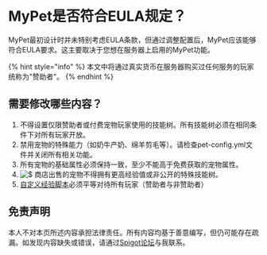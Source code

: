 # MyPet是否符合EULA规定？

MyPet最初设计时并未特别考虑EULA条款，但通过调整配置后，MyPet应该能够符合EULA要求。这主要取决于您想在服务器上启用的MyPet功能。

{% hint style="info" %}
本文中将通过真实货币在服务器购买过任何服务的玩家统称为"赞助者"。
{% endhint %}

## 需要修改哪些内容？

1. 不得设置仅限赞助者或付费宠物玩家使用的技能树。所有技能树必须在相同条件下对所有玩家开放。
2. 禁用宠物的特殊能力（如奶牛产奶、绵羊剪毛等）。请检查pet-config.yml文件并关闭所有相关功能。
3. 所有宠物的基础属性必须保持一致，至少不能高于免费获取的宠物属性。
4. ![$](../.gitbook/assets/exclaim.gif) 商店出售的宠物不得拥有更高经验值或非公开的特殊技能树。
5. [自定义经验脚本](https://wiki.mypet-plugin.de/experience)必须平等对待所有玩家（赞助者与非赞助者）

## 免责声明

本人不对本页所述内容承担法律责任。所有内容均基于善意编写，但仍可能存在疏漏。如发现内容缺失或错误，请通过[Spigot论坛](https://www.spigotmc.org/conversations/add?to=Keyle&title=EULA)与我联系。